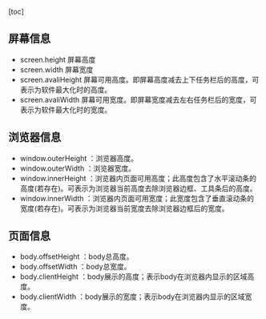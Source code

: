 [toc]

## 屏幕信息
* screen.height 屏幕高度
* screen.width 屏幕宽度
* screen.avaliHeight 屏幕可用高度。即屏幕高度减去上下任务栏后的高度，可表示为软件最大化时的高度。
* screen.avaliWidth 屏幕可用宽度。即屏幕宽度减去左右任务栏后的宽度，可表示为软件最大化时的宽度。

## 浏览器信息
* window.outerHeight ：浏览器高度。
* window.outerWidth ：浏览器宽度。
* window.innerHeight ：浏览器内页面可用高度；此高度包含了水平滚动条的高度(若存在)。可表示为浏览器当前高度去除浏览器边框、工具条后的高度。
* window.innerWidth ：浏览器内页面可用宽度；此宽度包含了垂直滚动条的宽度(若存在)。可表示为浏览器当前宽度去除浏览器边框后的宽度。

## 页面信息
* body.offsetHeight ：body总高度。
* body.offsetWidth ：body总宽度。
* body.clientHeight ：body展示的高度；表示body在浏览器内显示的区域高度。
* body.clientWidth ：body展示的宽度；表示body在浏览器内显示的区域宽度。